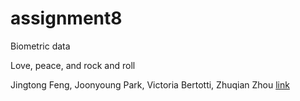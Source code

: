 # assignment8
Biometric data

Love, peace, and rock and roll

Jingtong Feng, Joonyoung Park, Victoria Bertotti, Zhuqian Zhou
[link](https://drive.google.com/open?id=0B4B036Fmhu-GN3pTLVJkaWxOb0U)

